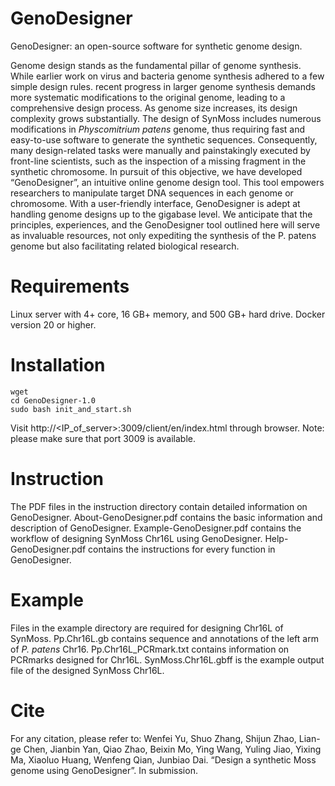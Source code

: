 # GenoDesigner
GenoDesigner: an open-source software for synthetic genome design.

Genome design stands as the fundamental pillar of genome synthesis. While earlier work on virus and bacteria genome synthesis adhered to a few simple design rules. recent progress in larger genome synthesis demands more systematic modifications to the original genome, leading to a comprehensive design process. As genome size increases, its design complexity grows substantially. The design of SynMoss includes numerous modifications in _Physcomitrium patens_ genome, thus requiring fast and easy-to-use software to generate the synthetic sequences. Consequently, many design-related tasks were manually and painstakingly executed by front-line scientists, such as the inspection of a missing fragment in the synthetic chromosome. In pursuit of this objective, we have developed “GenoDesigner”, an intuitive online genome design tool. This tool empowers researchers to manipulate target DNA sequences in each genome or chromosome. With a user-friendly interface, GenoDesigner is adept at handling genome designs up to the gigabase level. We anticipate that the principles, experiences, and the GenoDesigner tool outlined here will serve as invaluable resources, not only expediting the synthesis of the P. patens genome but also facilitating related biological research. 

# Requirements
Linux server with 4+ core, 16 GB+ memory, and 500 GB+ hard drive.
Docker version 20 or higher.

# Installation
```
wget
cd GenoDesigner-1.0
sudo bash init_and_start.sh
```
Visit http://<IP_of_server>:3009/client/en/index.html through browser.
Note: please make sure that port 3009 is available.

# Instruction
The PDF files in the instruction directory contain detailed information on GenoDesigner.
About-GenoDesigner.pdf contains the basic information and description of GenoDesigner.
Example-GenoDesigner.pdf contains the workflow of designing SynMoss Chr16L using GenoDesigner.
Help-GenoDesigner.pdf contains the instructions for every function in GenoDesigner.

# Example
Files in the example directory are required for designing Chr16L of SynMoss.
Pp.Chr16L.gb contains sequence and annotations of the left arm of _P. patens_ Chr16.
Pp.Chr16L_PCRmark.txt contains information on PCRmarks designed for Chr16L.
SynMoss.Chr16L.gbff is the example output file of the designed SynMoss Chr16L.

# Cite
For any citation, please refer to: 
Wenfei Yu, Shuo Zhang, Shijun Zhao, Lian-ge Chen, Jianbin Yan, Qiao Zhao, Beixin Mo, Ying Wang, Yuling Jiao, Yixing Ma, Xiaoluo Huang, Wenfeng Qian, Junbiao Dai. “Design a synthetic Moss genome using GenoDesigner”. In submission. 
